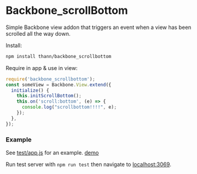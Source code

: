 # Backbone_scrollBottom
Simple Backbone view addon that triggers an event when a view has been scrolled all the way down.

Install:
```bash
npm install thann/backbone_scrollbottom
```

Require in app & use in view:
```js
require('backbone_scrollbottom');
const someView = Backbone.View.extend({
  initialize() {
    this.initScrollBottom();
    this.on('scroll:bottom', (e) => {
      console.log("scrollbottom!!!!", e);
    });
  },
});
```

### Example
See [test/app.js](test/app.js) for an example. [demo](https://thann.github.com/backbone_scrollBottom)

Run test server with `npm run test` then navigate to [localhost:3069](http://localhost:3069).


